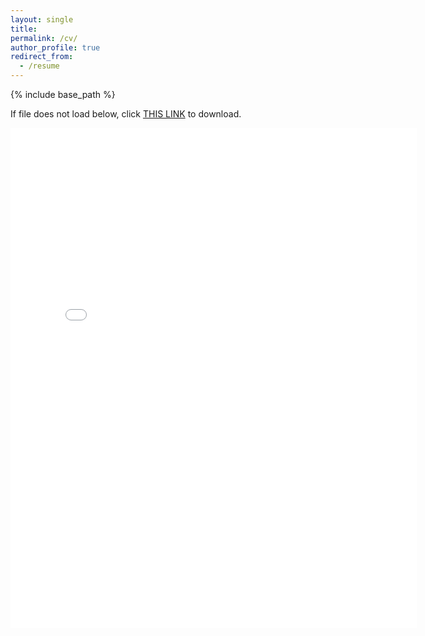 ```yaml
---
layout: single
title:
permalink: /cv/
author_profile: true
redirect_from:
  - /resume
---
```


{% include base_path %}

If file does not load below, click [THIS LINK](https://cseveren.github.io/files/Severen_CV_202305.pdf) to download.

<embed src="{{ site.baseurl }}/files/Severen_CV_202305.pdf" width="650" height="800" type='application/pdf'>
